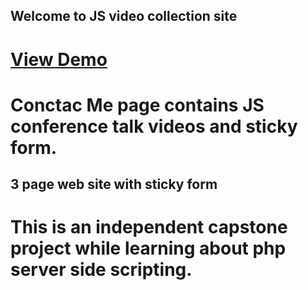 ## Welcome to JS video collection site
# <a href="http://www.giphy.com/gifs/xUPGcz6nbIbp5aNEK4">View Demo</a>

# Conctac Me page contains JS conference talk videos and sticky form.
 ## 3 page web site with sticky form

# This is an independent capstone project while learning about php server side scripting.
